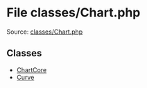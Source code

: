 File classes/Chart.php
=========

Source: [classes/Chart.php](https://github.com/PrestaShop/PrestaShop/blob/1.6.0.9/classes/Chart.php)


Classes
-------

* [ChartCore](class.ChartCore.md)
* [Curve](class.Curve.md)

